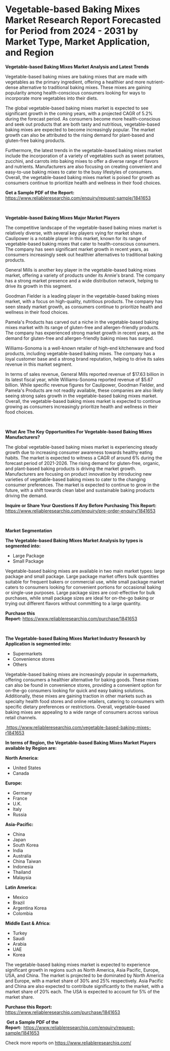 <p><h1>Vegetable-based Baking Mixes Market Research Report Forecasted for Period from 2024 -  2031 by Market Type, Market Application, and Region</h1></p><p><strong>Vegetable-based Baking Mixes Market Analysis and Latest Trends</strong></p>
<p><p>Vegetable-based baking mixes are baking mixes that are made with vegetables as the primary ingredient, offering a healthier and more nutrient-dense alternative to traditional baking mixes. These mixes are gaining popularity among health-conscious consumers looking for ways to incorporate more vegetables into their diets.</p><p>The global vegetable-based baking mixes market is expected to see significant growth in the coming years, with a projected CAGR of 5.2% during the forecast period. As consumers become more health-conscious and seek out products that are both tasty and nutritious, vegetable-based baking mixes are expected to become increasingly popular. The market growth can also be attributed to the rising demand for plant-based and gluten-free baking products.</p><p>Furthermore, the latest trends in the vegetable-based baking mixes market include the incorporation of a variety of vegetables such as sweet potatoes, zucchini, and carrots into baking mixes to offer a diverse range of flavors and nutrients. Manufacturers are also focusing on creating convenient and easy-to-use baking mixes to cater to the busy lifestyles of consumers. Overall, the vegetable-based baking mixes market is poised for growth as consumers continue to prioritize health and wellness in their food choices.</p></p>
<p><strong>Get a Sample PDF of the Report:&nbsp;</strong> <a href="https://www.reliableresearchiq.com/enquiry/request-sample/1841653">https://www.reliableresearchiq.com/enquiry/request-sample/1841653</a></p>
<p>&nbsp;</p>
<p><strong>Vegetable-based Baking Mixes Major Market Players</strong></p>
<p><p>The competitive landscape of the vegetable-based baking mixes market is relatively diverse, with several key players vying for market share. Caulipower is a notable player in this market, known for its range of vegetable-based baking mixes that cater to health-conscious consumers. The company has seen significant market growth in recent years, as consumers increasingly seek out healthier alternatives to traditional baking products.</p><p>General Mills is another key player in the vegetable-based baking mixes market, offering a variety of products under its Annie's brand. The company has a strong market presence and a wide distribution network, helping to drive its growth in this segment.</p><p>Goodman Fielder is a leading player in the vegetable-based baking mixes market, with a focus on high-quality, nutritious products. The company has seen steady market growth, as consumers continue to prioritize health and wellness in their food choices.</p><p>Pamela's Products has carved out a niche in the vegetable-based baking mixes market with its range of gluten-free and allergen-friendly products. The company has experienced strong market growth in recent years, as the demand for gluten-free and allergen-friendly baking mixes has surged.</p><p>Williams-Sonoma is a well-known retailer of high-end kitchenware and food products, including vegetable-based baking mixes. The company has a loyal customer base and a strong brand reputation, helping to drive its sales revenue in this market segment.</p><p>In terms of sales revenue, General Mills reported revenue of $17.63 billion in its latest fiscal year, while Williams-Sonoma reported revenue of $5.67 billion. While specific revenue figures for Caulipower, Goodman Fielder, and Pamela's Products are not readily available, these companies are also likely seeing strong sales growth in the vegetable-based baking mixes market. Overall, the vegetable-based baking mixes market is expected to continue growing as consumers increasingly prioritize health and wellness in their food choices.</p></p>
<p>&nbsp;</p>
<p><strong>What Are The Key Opportunities For Vegetable-based Baking Mixes Manufacturers?</strong></p>
<p><p>The global vegetable-based baking mixes market is experiencing steady growth due to increasing consumer awareness towards healthy eating habits. The market is expected to witness a CAGR of around 6% during the forecast period of 2021-2026. The rising demand for gluten-free, organic, and plant-based baking products is driving the market growth. Manufacturers are focusing on product innovation by introducing new varieties of vegetable-based baking mixes to cater to the changing consumer preferences. The market is expected to continue to grow in the future, with a shift towards clean label and sustainable baking products driving the demand.</p></p>
<p><strong>Inquire or Share Your Questions If Any Before Purchasing This Report:</strong> <a href="https://www.reliableresearchiq.com/enquiry/pre-order-enquiry/1841653">https://www.reliableresearchiq.com/enquiry/pre-order-enquiry/1841653</a></p>
<p>&nbsp;</p>
<p><strong>Market Segmentation</strong></p>
<p><strong>The Vegetable-based Baking Mixes Market Analysis by types is segmented into:</strong></p>
<p><ul><li>Large Package</li><li>Small Package</li></ul></p>
<p><p>Vegetable-based baking mixes are available in two main market types: large package and small package. Large package market offers bulk quantities suitable for frequent bakers or commercial use, while small package market caters to consumers looking for convenient portions for occasional baking or single-use purposes. Large package sizes are cost-effective for bulk purchases, while small package sizes are ideal for on-the-go baking or trying out different flavors without committing to a large quantity.</p></p>
<p><strong>Purchase this Report:&nbsp;</strong><a href="https://www.reliableresearchiq.com/purchase/1841653">https://www.reliableresearchiq.com/purchase/1841653</a></p>
<p>&nbsp;</p>
<p><strong>The Vegetable-based Baking Mixes Market Industry Research by Application is segmented into:</strong></p>
<p><ul><li>Supermarkets</li><li>Convenience stores</li><li>Others</li></ul></p>
<p><p>Vegetable-based baking mixes are increasingly popular in supermarkets, offering consumers a healthier alternative for baking goods. These mixes can also be found in convenience stores, providing a convenient option for on-the-go consumers looking for quick and easy baking solutions. Additionally, these mixes are gaining traction in other markets such as specialty health food stores and online retailers, catering to consumers with specific dietary preferences or restrictions. Overall, vegetable-based baking mixes are appealing to a wide range of consumers across various retail channels.</p></p>
<p><a href="https://www.reliableresearchiq.com/vegetable-based-baking-mixes-r1841653">&nbsp;https://www.reliableresearchiq.com/vegetable-based-baking-mixes-r1841653</a></p>
<p><strong>In terms of Region, the Vegetable-based Baking Mixes Market Players available by Region are:</strong></p>
<p>
    <p> <strong> North America: </strong>
        <ul>
            <li>United States</li>
            <li>Canada</li>
        </ul>
        </p> 
    <p> <strong> Europe: </strong>
        <ul>
            <li>Germany</li>
            <li>France</li>
            <li>U.K.</li>
            <li>Italy</li>
            <li>Russia</li>
        </ul>
        </p> 
    <p> <strong> Asia-Pacific: </strong>
        <ul>
            <li>China</li>
            <li>Japan</li>
            <li>South Korea</li>
            <li>India</li>
            <li>Australia</li>
            <li>China Taiwan</li>
            <li>Indonesia</li>
            <li>Thailand</li>
            <li>Malaysia</li>
        </ul>
        </p> 
    <p> <strong> Latin America: </strong>
        <ul>
            <li>Mexico</li>
            <li>Brazil</li>
            <li>Argentina Korea</li>
            <li>Colombia</li>
        </ul>
        </p> 
    <p> <strong> Middle East & Africa: </strong>
        <ul>
            <li>Turkey</li>
            <li>Saudi</li>
            <li>Arabia</li>
            <li>UAE</li>
            <li>Korea</li>
        </ul>
    </p>
    </p>
<p><p>The vegetable-based baking mixes market is expected to experience significant growth in regions such as North America, Asia Pacific, Europe, USA, and China. The market is projected to be dominated by North America and Europe, with a market share of 30% and 25% respectively. Asia Pacific and China are also expected to contribute significantly to the market, with a market share of 20% each. The USA is expected to account for 5% of the market share.</p></p>
<p><strong>Purchase this Report: </strong><a href="https://www.reliableresearchiq.com/purchase/1841653">https://www.reliableresearchiq.com/purchase/1841653</a></p>
<p>&nbsp;<strong>Get a Sample PDF of the Report:&nbsp;&nbsp;</strong><a href="https://www.reliableresearchiq.com/enquiry/request-sample/1841653">https://www.reliableresearchiq.com/enquiry/request-sample/1841653</a></p>
<p><strong></strong></p>
<p>Check more reports on <a href="https://www.reliableresearchiq.com/">https://www.reliableresearchiq.com/</a></p>